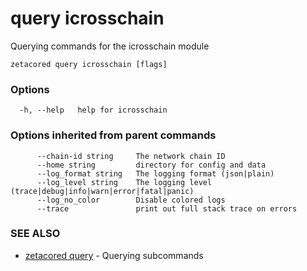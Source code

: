 # query icrosschain

Querying commands for the icrosschain module

```
zetacored query icrosschain [flags]
```

### Options

```
  -h, --help   help for icrosschain
```

### Options inherited from parent commands

```
      --chain-id string     The network chain ID
      --home string         directory for config and data 
      --log_format string   The logging format (json|plain) 
      --log_level string    The logging level (trace|debug|info|warn|error|fatal|panic) 
      --log_no_color        Disable colored logs
      --trace               print out full stack trace on errors
```

### SEE ALSO

* [zetacored query](zetacored_query.md)	 - Querying subcommands

